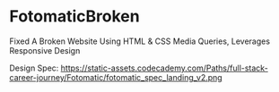 # FotomaticBroken
Fixed A Broken Website Using HTML &amp; CSS Media Queries, Leverages Responsive Design

Design Spec: https://static-assets.codecademy.com/Paths/full-stack-career-journey/Fotomatic/fotomatic_spec_landing_v2.png
